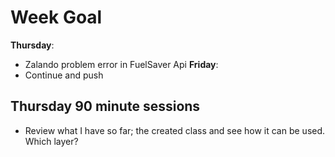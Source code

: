 # Week Goal 
**Thursday**:
- Zalando problem error in FuelSaver Api
**Friday**:
- Continue and push

## Thursday 90 minute sessions
- Review what I have so far; the created class and see how it can be used. Which layer? 